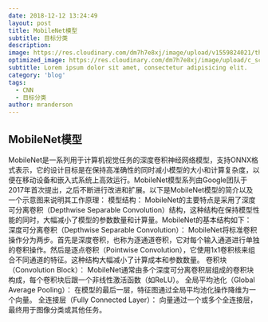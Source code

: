 ```yaml
---
date: 2018-12-12 13:24:49
layout: post
title: MobileNet模型
subtitle: 目标分类
description: 
image: https://res.cloudinary.com/dm7h7e8xj/image/upload/v1559824021/theme12_e0vxlr.jpg
optimized_image: https://res.cloudinary.com/dm7h7e8xj/image/upload/c_scale,w_380/v1559824021/theme12_e0vxlr.jpg
subtitle: Lorem ipsum dolor sit amet, consectetur adipisicing elit.
category: 'blog'
tags:
  - CNN
  - 目标分类
author: mranderson
---
```


## MobileNet模型
MobileNet是一系列用于计算机视觉任务的深度卷积神经网络模型，支持ONNX格式表示，它的设计目标是在保持高准确性的同时减小模型的大小和计算复杂度，以便在移动设备和嵌入式系统上高效运行。MobileNet模型系列由Google团队于2017年首次提出，之后不断进行改进和扩展。以下是MobileNet模型的简介以及一个示意图来说明其工作原理：
模型结构：
MobileNet的主要特点是采用了深度可分离卷积（Depthwise Separable Convolution）结构，这种结构在保持模型性能的同时，大幅减小了模型的参数数量和计算量。MobileNet的基本结构如下：
深度可分离卷积（Depthwise Separable Convolution）： MobileNet将标准卷积操作分为两步。首先是深度卷积，也称为逐通道卷积，它对每个输入通道进行单独的卷积操作。然后是逐点卷积（Pointwise Convolution），它使用1x1卷积核来组合不同通道的特征。这种结构大幅减小了计算成本和参数数量。
卷积块（Convolution Block）： MobileNet通常由多个深度可分离卷积层组成的卷积块构成，每个卷积块后跟一个非线性激活函数（如ReLU）。
全局平均池化（Global Average Pooling）： 在模型的最后一层，特征图通过全局平均池化操作降维为一个向量。
全连接层（Fully Connected Layer）： 向量通过一个或多个全连接层，最终用于图像分类或其他任务。
